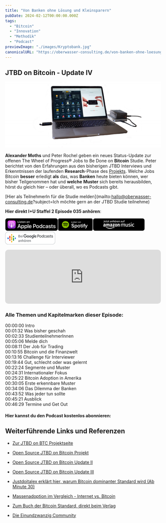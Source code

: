 ```yaml
---
title: "Von Banken ohne Lösung und Kleinsparern"
pubDate: 2024-02-12T00:00:00.000Z
tags:
  - "Bitcoin"
  - "Innovation"
  - "Methodik"
  - "Podcast"
previewImage: "./images/Kryptobank.jpg"
canonicalURL: "https://oberwasser-consulting.de/von-banken-ohne-loesung-und-kleinsparern"
---
```


## JTBD on Bitcoin - Update IV

![DIsruption der Banken](images/Kryptobank.jpg)

**Alexander Moths** und Peter Rochel geben ein neues Status-Update zur offenen The Wheel of Progress® Jobs to Be Done on **Bitcoin** Studie. Peter berichtet von den Erfahrungen aus den bisherigen JTBD Interviews und Erkenntnissen der laufenden **Research**\-Phase des [Projekts](https://oberwasser-consulting.de/open-source-jtbd-research/). Welche Jobs Bitcoin **besser** erledigt **als** das, was **Banken** heute bieten können, wer bisher Teilgenommen hat und **welche** **Muster** sich bereits herausbilden, hörst du gleich hier – oder überall, wo es Podcasts gibt.

[Hier als TeilnehmerIn für die Studie melden](mailto:hallo@oberwasser-consulting.de?subject=Ich möchte gern an der JTBD Studie teilnehme)

**Hier direkt I+U Staffel 2 Episode 035 anhören**:

[![](images/listen-on-apple-podcast.png)](https://podcasts.apple.com/de/podcast/von-banken-ohne-lösung-und-kleinsparern/id1354901024?i=1000550906078&itsct=podcast_box&itscg=30200&ls=1)[![](images/listen-on-spotify.png)](https://open.spotify.com/episode/3hdNrGBrW0GWP1DwUcP9q4?si=owhFnmkZQBumWEmw0YhPkw)[![](images/ListenOn_AmazonMusic_button_Black_RGB_5X_DE-300x73.png)](https://music.amazon.de/podcasts/4838bd28-7b97-4912-80cb-de39a6c75654/episodes/c8f2529b-cfcc-49c4-ad4c-d884b7972e08/innovate-upgrade-von-banken-ohne-lösung-und-kleinsparern)[![jobs to be done podcast](images/DE_Google_Podcasts_Badge_8x-300x76.png)](https://podcasts.google.com/feed/aHR0cHM6Ly96dW04cnkucG9kY2FzdGVyLmRlL29iZXJ3YXNzZXIucnNz/episode/cG9kLWFhOTRkODhkNmI5MzI4OGY4YjkxNTcxZTNmZTg?sa=X&ved=0CAUQkfYCahcKEwjIy-65p8iCAxUAAAAAHQAAAAAQAQ)

<iframe data-osano="MARKETING" src="https://embed.podcasts.apple.com/us/podcast/von-banken-ohne-l%C3%B6sung-und-kleinsparern/id1354901024?i=1000550906078&amp;itsct=podcast_box_player&amp;itscg=30200&amp;ls=1&amp;theme=auto" height="175px" frameborder="0" sandbox="allow-forms allow-popups allow-same-origin allow-scripts allow-top-navigation-by-user-activation" allow="autoplay *; encrypted-media *;" style="width: 100%; max-width: 660px; overflow: hidden; border-top-left-radius: 10px; border-top-right-radius: 10px; border-bottom-right-radius: 10px; border-bottom-left-radius: 10px; background-color: transparent;"></iframe>

### Alle Themen und Kapitelmarken dieser Episode:

00:00:00 Intro<br>
00:01:32 Was bisher geschah<br>
00:02:33 StudienteilnehmerInnen<br>
00:05:06 Melde dich<br>
00:08:11 Der Job für Trading<br>
00:10:55 Bitcoin und die Finanzwelt<br>
00:13:16 Challenge für Interviewer<br>
00:19:44 Gut, schlecht oder was gelernt<br>
00:22:24 Segmente und Muster<br>
00:24:31 Internationaler Fokus<br>
00:25:22 Bitcoin Adoption in Amerika<br>
00:30:05 Erste erkennbare Muster<br>
00:34:06 Das Dilemma der Banken<br>
00:43:52 Was jeder tun sollte<br>
00:45:21 Ausblick<br>
00:46:29 Termine und Get Out<br>

#### Hier kannst du den Podcast kostenlos abonnieren:

## Weiterführende Links und Referenzen

- [Zur JTBD on BTC Projektseite](https://oberwasser-consulting.de/open-source-jtbd-research/)

- [Open Source JTBD on Bitcoin Projekt](https://oberwasser-consulting.de/open-source-jtbd-research/)

- [Open Source JTBD on Bitcoin Update II](https://oberwasser-consulting.de/innovation-beyond-progress/)

- [Open Source JTBD on Bitcoin Update III](https://oberwasser-consulting.de/jtbd-on-bitcoin-update-iii/)

- [Justdoitalex erklärt hier, warum Bitcoin dominanter Standard wird (Ab Minute 30)](https://oberwasser-consulting.de/alex-der-htgf-und-einhoerner-made-in-germany/)

- [Massenadoption im Vergleich - Internet vs. Bitcoin](https://bitcoinist.com/not-just-a-fad-bitcoin-adoption-curve-rivals-the-internet/)

- [Zum Buch der Bitcoin Standard, direkt beim Verlag](https://aprycot.media/shop/der-bitcoin-standard/)

- [Die Einundzwanzig Community](https://einundzwanzig.space/verein/)
